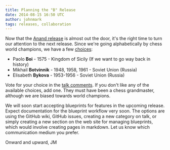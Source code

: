 ```yaml
---
title: Planning the "B" Release
date: 2014-08-15 16:50 UTC
author: johnmark
tags: releases, collaboration
---
```


Now that the [Anand release](http://manageiq.org/download/) is almost out the door, it's the right time to turn our attention to the next release. Since we're going alphabetically by chess world champions, we have a few [choices](http://simple.wikipedia.org/wiki/List_of_World_Chess_Champions):

- Paolo **Boi** - 1575 - Kingdom of Sicily (If we want to go way back in history)
- Mikhail **Botvinnik** - 1948, 1958, 1961 - Soviet Union (Russia)
- Elisabeth **Bykova** - 1953-1956 - Soviet Union (Russia)

Vote for your choice in the [talk comments](http://talk.manageiq.org/). If you don't like any of the available choices, add one. They must have been a chess grandmaster, although we are biased towards world champions.

We will soon start accepting blueprints for features in the upcoming release. Expect documentation for the blueprint workflow very soon. The options are using the GitHub wiki, GitHub issues, creating a new category on talk, or simply creating a new section on the web site for managing blueprints, which would involve creating pages in markdown. Let us know which communication medium you prefer.

Onward and upward,
JM
